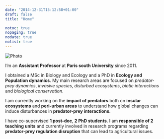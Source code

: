 ```yaml
---
date: "2014-12-31T15:12:58+01:00"
draft: false
title: "Home"

notoc: true
nopaging: true
nodate: true
nolist: true
---
```


![Photo](/3.jpg)

I’m an **Assistant Professor** at **Paris south University** since 2011.

I obtained a MSc in Biology and Ecology and a PhD in **Ecology and Population dynamics**. My main research areas are focused on *predator-prey dynamics*, *invasive species*, *disturbed ecosystems*, *biotic interactions* and *biological conservation*. 

I am currently working on the **impact of predators** both on **insular ecosystems** and **peri-urban areas** to understand how global changes can induce disturbances in **predator-prey interactions**. 

I have co-supervised **1 post-doc**, **2 PhD students**. I am **responsible of 2 teaching units** and currently involved in  research programs regarding **predator-prey regulation disruption** that can lead to agricultural issues.